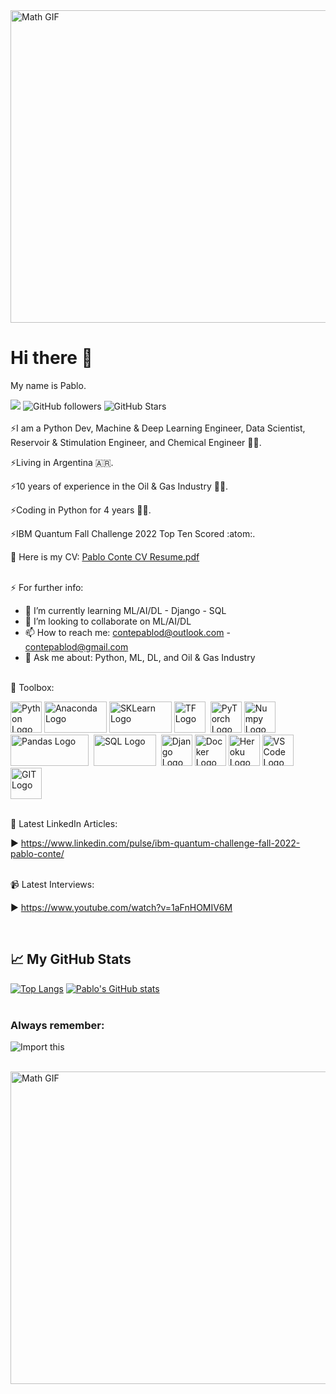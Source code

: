 <img src="https://www.thisiscolossal.com/wp-content/uploads/2017/07/wave-1.gif" alt="Math GIF" width="1000" height="500"/>

# Hi there 👋

My name is Pablo.
<br>

![](https://komarev.com/ghpvc/?username=contepablod)
![GitHub followers](https://img.shields.io/github/followers/contepablod?style=social)
![GitHub Stars](https://img.shields.io/github/stars/contepablod?style=social)
<br>
<br>
⚡I am a Python Dev, Machine & Deep Learning Engineer, Data Scientist, Reservoir & Stimulation Engineer, and Chemical Engineer 🧑‍🏫.

⚡Living in Argentina 🇦🇷.

⚡10 years of experience in the Oil & Gas Industry 👨‍🏭.

⚡Coding in Python for 4 years 👨‍💻.

⚡IBM Quantum Fall Challenge 2022 Top Ten Scored :atom:.

🔭 Here is my CV: [Pablo Conte CV Resume.pdf](https://github.com/contepablod/contepablod/files/10299362/Pablo.Conte.CV.Resume.pdf)

<br>
⚡ For further info:

- 🌱 I’m currently learning ML/AI/DL - Django - SQL
- 👯 I’m looking to collaborate on ML/AI/DL
- 📫 How to reach me: contepablod@outlook.com - contepablod@gmail.com
- 💬 Ask me about: Python, ML, DL, and Oil & Gas Industry


<br>
🧰 Toolbox:

<img src="https://cdn.worldvectorlogo.com/logos/python-5.svg" alt="Python Logo" width="50" height="50"/>&nbsp;<img src="https://upload.wikimedia.org/wikipedia/en/c/cd/Anaconda_Logo.png" alt="Anaconda Logo" width="100" height="50"/>&nbsp;<img src="https://upload.wikimedia.org/wikipedia/commons/thumb/0/05/Scikit_learn_logo_small.svg/1920px-Scikit_learn_logo_small.svg.png" alt="SKLearn Logo" width="100" height="50"/>&nbsp;<img src="https://cdn.worldvectorlogo.com/logos/tensorflow-2.svg" alt="TF Logo" width="50" height="50"/>&nbsp;
<img src="https://upload.wikimedia.org/wikipedia/commons/thumb/1/10/PyTorch_logo_icon.svg/640px-PyTorch_logo_icon.svg.png" alt="PyTorch Logo" width="50" height="50"/>&nbsp;<img src="https://cdn.worldvectorlogo.com/logos/numpy-1.svg" alt="Numpy Logo" width="50" height="50"/>&nbsp;<img src="https://upload.wikimedia.org/wikipedia/commons/thumb/e/ed/Pandas_logo.svg/512px-Pandas_logo.svg.png?20200209204934" alt="Pandas Logo" width="125" height="50"/>&nbsp;
<img src="https://upload.wikimedia.org/wikipedia/commons/thumb/8/87/Sql_data_base_with_logo.png/800px-Sql_data_base_with_logo.png?20210130181641" alt="SQL Logo" width="100" height="50"/>&nbsp;
<img src="https://cdn.worldvectorlogo.com/logos/django.svg" alt="Django Logo" width="50" height="50"/>&nbsp;<img src="https://cdn.worldvectorlogo.com/logos/docker.svg" alt="Docker Logo" width="50" height="50"/>&nbsp;<img src="https://cdn.worldvectorlogo.com/logos/heroku-4.svg" alt="Heroku Logo" width="50" height="50"/>&nbsp;<img src="https://cdn.worldvectorlogo.com/logos/visual-studio-code-1.svg" alt="VS Code Logo" width="50" height="50"/>&nbsp;<img src="https://cdn.worldvectorlogo.com/logos/git-icon.svg" alt="GIT Logo" width="50" height="50"/>

<br>
📘 Latest LinkedIn Articles:

<!-- BLOG-POST-LIST:START -->
▶ https://www.linkedin.com/pulse/ibm-quantum-challenge-fall-2022-pablo-conte/
<!-- BLOG-POST-LIST:END -->

<br>
📹 Latest Interviews:

<!-- BLOG-POST-LIST:START -->
▶ https://www.youtube.com/watch?v=1aFnHOMIV6M
<!-- BLOG-POST-LIST:END -->
<br>

## &#x1f4c8; My GitHub Stats
[![Top Langs](https://github-readme-stats.vercel.app/api/top-langs/?username=contepablod&hide=java,html,css&theme=onedark)](https://github.com/anuraghazra/github-readme-stats)
[![Pablo's GitHub stats](https://github-readme-stats.vercel.app/api?username=contepablod&theme=onedark)](https://github.com/anuraghazra/github-readme-stats)
<br>
<br>
### Always remember:
![Import this](https://user-images.githubusercontent.com/80008587/189157077-c6295841-69a1-4ff4-9f72-655774174ef2.jpg)

<br>
<img src="https://www.thisiscolossal.com/wp-content/uploads/2017/07/wave-5.gif" alt="Math GIF" width="1000" height="500"/>

<!--
**contepablod/contepablod** is a ✨ _special_ ✨ repository because its `README.md` (this file) appears on your GitHub profile.

Here are some ideas to get you started:

- 🔭 I’m currently working on ...
- 🌱 I’m currently learning ...
- 👯 I’m looking to collaborate on ...
- 🤔 I’m looking for help with ...
- 💬 Ask me about ...
- 📫 How to reach me: ...
- 😄 Pronouns: ...
- ⚡ Fun fact: ...
-->
